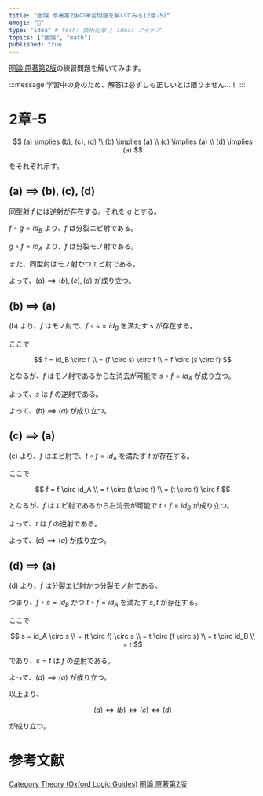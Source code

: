 ```yaml
---
title: "圏論 原著第2版の練習問題を解いてみる(2章-5)"
emoji: "🔄"
type: "idea" # tech: 技術記事 / idea: アイデア
topics: ["圏論", "math"]
published: true
---
```

[圏論 原著第2版](https://amzn.to/40w88Oq)の練習問題を解いてみます。

:::message
学習中の身のため、解答は必ずしも正しいとは限りません…！
:::

# 2章-5

$$
(a) \implies (b), (c), (d) \\
(b) \implies (a) \\
(c) \implies (a) \\
(d) \implies (a)
$$

をそれぞれ示す。


## (a) $\implies$ (b), (c), (d)

同型射 $f$ には逆射が存在する。それを $g$ とする。

$f \circ g = id_B$ より、$f$ は分裂エピ射である。

$g \circ f = id_A$ より、$f$ は分裂モノ射である。

また、同型射はモノ射かつエピ射である。

よって、$(a) \implies (b), (c), (d)$ が成り立つ。


## (b) $\implies$ (a)

(b) より、$f$ はモノ射で、$f \circ s = id_B$ を満たす $s$ が存在する。

ここで

$$
f = id_B \circ f \\
= (f \circ s) \circ f \\
= f \circ (s \circ f)
$$

となるが、$f$ はモノ射であるから左消去が可能で $s \circ f = id_A$ が成り立つ。

よって、$s$ は $f$ の逆射である。

よって、$(b) \implies (a)$ が成り立つ。


## (c) $\implies$ (a)

(c) より、$f$ はエピ射で、$t \circ f = id_A$ を満たす $t$ が存在する。

ここで

$$
f = f \circ id_A \\
= f \circ (t \circ f) \\
= (t \circ f) \circ f
$$

となるが、$f$ はエピ射であるから右消去が可能で $t \circ f = id_B$ が成り立つ。

よって、$t$ は $f$ の逆射である。

よって、$(c) \implies (a)$ が成り立つ。


## (d) $\implies$ (a)

(d) より、$f$ は分裂エピ射かつ分裂モノ射である。

つまり、$f \circ s = id_B$ かつ $t \circ f = id_A$ を満たす $s, t$ が存在する。

ここで

$$
s = id_A \circ s \\
= (t \circ f) \circ s \\
= t \circ (f \circ s) \\
= t \circ id_B \\
= t
$$

であり、$s = t$ は $f$ の逆射である。

よって、$(d) \implies (a)$ が成り立つ。


以上より、

$$
(a) \iff (b) \iff (c) \iff (d)
$$

が成り立つ。

# 参考文献
[Category Theory (Oxford Logic Guides)](https://amzn.to/4awkkSJ)
[圏論 原著第2版](https://amzn.to/40w88Oq)
